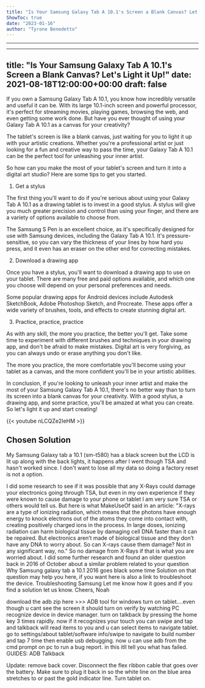 ```yaml
---
title: "Is Your Samsung Galaxy Tab A 10.1's Screen a Blank Canvas? Let's Light it Up!"
ShowToc: true 
date: "2023-01-16"
author: "Tyrone Benedetto"
---
```

*****
---
title: "Is Your Samsung Galaxy Tab A 10.1's Screen a Blank Canvas? Let's Light it Up!"
date: 2021-08-18T12:00:00+00:00
draft: false
---

If you own a Samsung Galaxy Tab A 10.1, you know how incredibly versatile and useful it can be. With its large 10.1-inch screen and powerful processor, it's perfect for streaming movies, playing games, browsing the web, and even getting some work done. But have you ever thought of using your Galaxy Tab A 10.1 as a canvas for your creativity? 

The tablet's screen is like a blank canvas, just waiting for you to light it up with your artistic creations. Whether you're a professional artist or just looking for a fun and creative way to pass the time, your Galaxy Tab A 10.1 can be the perfect tool for unleashing your inner artist.

So how can you make the most of your tablet's screen and turn it into a digital art studio? Here are some tips to get you started.

1. Get a stylus

The first thing you'll want to do if you're serious about using your Galaxy Tab A 10.1 as a drawing tablet is to invest in a good stylus. A stylus will give you much greater precision and control than using your finger, and there are a variety of options available to choose from.

The Samsung S Pen is an excellent choice, as it's specifically designed for use with Samsung devices, including the Galaxy Tab A 10.1. It's pressure-sensitive, so you can vary the thickness of your lines by how hard you press, and it even has an eraser on the other end for correcting mistakes.

2. Download a drawing app

Once you have a stylus, you'll want to download a drawing app to use on your tablet. There are many free and paid options available, and which one you choose will depend on your personal preferences and needs.

Some popular drawing apps for Android devices include Autodesk SketchBook, Adobe Photoshop Sketch, and Procreate. These apps offer a wide variety of brushes, tools, and effects to create stunning digital art.

3. Practice, practice, practice

As with any skill, the more you practice, the better you'll get. Take some time to experiment with different brushes and techniques in your drawing app, and don't be afraid to make mistakes. Digital art is very forgiving, as you can always undo or erase anything you don't like.

The more you practice, the more comfortable you'll become using your tablet as a canvas, and the more confident you'll be in your artistic abilities.

In conclusion, if you're looking to unleash your inner artist and make the most of your Samsung Galaxy Tab A 10.1, there's no better way than to turn its screen into a blank canvas for your creativity. With a good stylus, a drawing app, and some practice, you'll be amazed at what you can create. So let's light it up and start creating!

{{< youtube nLCQZe2IeHM >}} 



## Chosen Solution
 My Samsung Galaxy tab a 10.1 (sm-t580) has a black screen but the LCD is lit up along with the back lights, it happens after I went though TSA and hasn't worked since. I don't want to lose all my data so doing a factory reset is not a option.

 I did some research to see if it was possible that any X-Rays could damage your electronics going through TSA, but even in my own experience if they were known to cause damage to your phone or tablet I am very sure TSA or others would tell us. But here is what MakeUseOf said in an article:
"X-rays are a type of ionizing radiation, which means that the photons have enough energy to knock electrons out of the atoms they come into contact with, creating positively charged ions in the process.
In large doses, ionizing radiation can harm biological tissue by damaging cell DNA faster than it can be repaired. But electronics aren’t made of biological tissue and they don’t have any DNA to worry about. So can X-rays cause them damage? Not in any significant way, no."
So no damage from X-Rays if that is what you are worried about.
I did some further research and found an older question back in 2016 of October about a similar problem related to your question Why Samsung galaxy tab a 10.1 2016 goes black some time
Solution on that question may help you here, if you want here is also a link to troubleshoot the device. Troubleshooting Samsung
Let me know how it goes and if you find a solution let us know.
Cheers,
Noah

 download the adb zip here >>> ADB tool for windows
turn on tablet….even though u cant see the screen it should turn on verify by watching PC recognize device in device manager. turn on talkback by pressing the home key 3 times rapidly. now if it recognizes your touch you can swipe and tap and talkback will read items to you and u can select items to navigate tablet. go to settings/about tablet/software info/swipe to navigate to build number and tap 7 time then enable usb debugging. now u can use adb from the cmd prompt on pc to run a bug report. in this itll tell you what has failed.
GUIDES:
ADB
Talkback

 Update:  remove back cover. Disconnect the flex ribbon cable that goes over the battery. Make sure to plug it back in so the white line on the blue area stretches to or past the gold indicator line. Turn tablet on.




